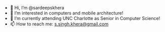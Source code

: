 - 👋 Hi, I’m @sardeepskhera
- 👀 I’m interested in computers and mobile architecture!
- 🌱 I’m currently attending UNC Charlotte as Senior in Computer Science!
- 📫 How to reach me: s.singh.khera@gmail.com

<!---
Hey, welcome to this tiny readme page! I hope the small amount of information is interesting enough and I hope to expand it further!
--->
